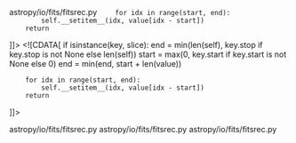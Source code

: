 <change>
<file change-number-for-this-file="1">astropy/io/fits/fitsrec.py</file>
<original line-count="14" no-ellipsis="true"><![CDATA[
    if isinstance(key, slice):
        end = min(len(self), key.stop or len(self))
        end = max(0, end)
        start = max(0, key.start or 0)
        end = min(end, start + len(value))

        for idx in range(start, end):
            self.__setitem__(idx, value[idx - start])
        return
]]></original>
<modified no-ellipsis="true"><![CDATA[
    if isinstance(key, slice):
        end = min(len(self), key.stop if key.stop is not None else len(self))
        start = max(0, key.start if key.start is not None else 0)
        end = min(end, start + len(value))

        for idx in range(start, end):
            self.__setitem__(idx, value[idx - start])
        return
]]></modified>
</change>

<change>
<file change-number-for-this-file="2">astropy/io/fits/fitsrec.py</file>
<original line-count="14" no-ellipsis="true"><![CDATA[
                                  'elements.'.format(self._nfields))
]]></original>
<modified no-ellipsis="true"><![CDATA[
                                  'elements.'.format(self._nfields)) from None
]]></modified>
</change>

<change>
<file change-number-for-this-file="3">astropy/io/fits/fitsrec.py</file>
<original line-count="14" no-ellipsis="true"><![CDATA[
                             'list as input.'.format())
]]></original>
<modified no-ellipsis="true"><![CDATA[
                             'list as input.'.format()) from None
]]></modified>
</change>

<change>
<file change-number-for-this-file="4">astropy/io/fits/fitsrec.py</file>
<original line-count="14" no-ellipsis="true"><![CDATA[
                                  '{}.'.format(exc, indx + 1))
]]></original>
<modified no-ellipsis="true"><![CDATA[
                                  '{}.'.format(exc, indx + 1)) from None
]]></modified>
</change>
